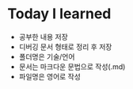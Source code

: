 # Today I learned
<ul>
  <li> 공부한 내용 저장 </li>
  <li> 디버깅 문서 형태로 정리 후 저장</li>
  <li> 폴더명은 기술/언어 </li>
  <li> 문서는 마크다운 문법으로 작성(.md) </li>
  <li> 파일명은 영어로 작성 </li>
</ul>

